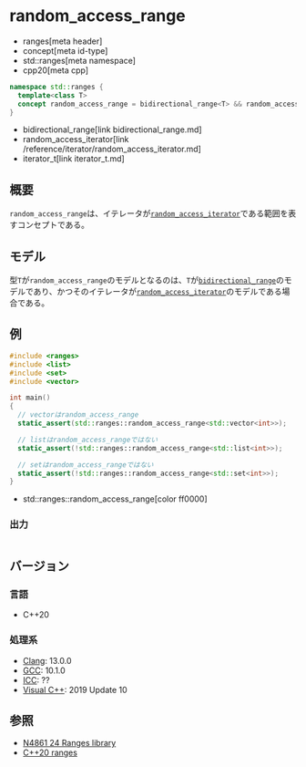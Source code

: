 # random_access_range
* ranges[meta header]
* concept[meta id-type]
* std::ranges[meta namespace]
* cpp20[meta cpp]

```cpp
namespace std::ranges {
  template<class T>
  concept random_access_range = bidirectional_range<T> && random_access_iterator<iterator_t<T>>;
}
```
* bidirectional_range[link bidirectional_range.md]
* random_access_iterator[link /reference/iterator/random_access_iterator.md]
* iterator_t[link iterator_t.md]

## 概要
`random_access_range`は、イテレータが[`random_access_iterator`](/reference/iterator/random_access_iterator.md)である範囲を表すコンセプトである。

## モデル
型`T`が`random_access_range`のモデルとなるのは、`T`が[`bidirectional_range`](bidirectional_range.md)のモデルであり、かつそのイテレータが[`random_access_iterator`](/reference/iterator/random_access_iterator.md)のモデルである場合である。

## 例
```cpp example
#include <ranges>
#include <list>
#include <set>
#include <vector>

int main()
{
  // vectorはrandom_access_range
  static_assert(std::ranges::random_access_range<std::vector<int>>);

  // listはrandom_access_rangeではない
  static_assert(!std::ranges::random_access_range<std::list<int>>);

  // setはrandom_access_rangeではない
  static_assert(!std::ranges::random_access_range<std::set<int>>);
}
```
* std::ranges::random_access_range[color ff0000]

### 出力
```
```

## バージョン
### 言語
- C++20

### 処理系
- [Clang](/implementation.md#clang): 13.0.0
- [GCC](/implementation.md#gcc): 10.1.0
- [ICC](/implementation.md#icc): ??
- [Visual C++](/implementation.md#visual_cpp): 2019 Update 10

## 参照
- [N4861 24 Ranges library](https://timsong-cpp.github.io/cppwp/n4861/ranges)
- [C++20 ranges](https://techbookfest.org/product/5134506308665344)
